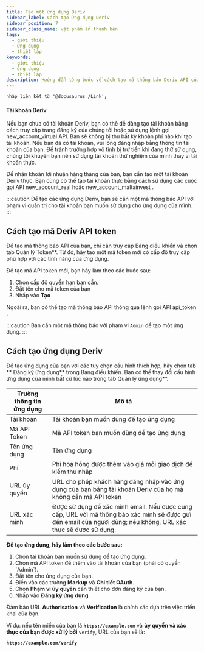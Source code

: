 ```yaml
---
title: Tạo một ứng dụng Deriv
sidebar_label: Cách tạo ứng dụng Deriv
sidebar_position: 7
sidebar_class_name: vật phẩm ẩn thanh bên
tags:
  - giới thiệu
  - ứng dụng
  - thiết lập
keywords:
  - giới thiệu
  - ứng dụng
  - thiết lập
description: Hướng dẫn từng bước về cách tạo mã thông báo Deriv API của bạn và xây dựng ứng dụng giao dịch của bạn với sự trợ giúp của API giao dịch của chúng tôi. Tìm hiểu thêm.
---
```


```mdx-code-block
nhập liên kết từ '@docusaurus /Link';
```

#### Tài khoản Deriv

Nếu bạn chưa có tài khoản Deriv, bạn có thể dễ dàng tạo tài khoản bằng cách truy cập trang đăng ký của chúng tôi hoặc sử dụng lệnh gọi <Link href="/api-explorer#new_account_virtual" target="_blank" rel="noopener noreferrer">new_account_virtual</Link> API. Bạn sẽ không bị thu bất kỳ khoản phí nào khi tạo tài khoản. Nếu bạn đã có tài khoản, vui lòng đăng nhập bằng thông tin tài khoản của bạn. Để tránh trường hợp vô tình bị trừ tiền khi đang thử sử dụng, chúng tôi khuyên bạn nên sử dụng tài khoản thử nghiệm của mình thay vì tài khoản thực.

Để nhận khoản lợi nhuận hàng tháng của bạn, bạn cần tạo một tài khoản Deriv thực. Bạn cũng có thể tạo tài khoản thực bằng cách sử dụng các cuộc gọi API <Link href="/api-explorer#new_account_real" target="_blank" rel="noopener noreferrer">new_account_real</Link> hoặc <Link href="/api-explorer#new_account_maltainvest" target="_blank" rel="noopener noreferrer">new_account_maltainvest</Link> .

:::caution
Để tạo các ứng dụng Deriv, bạn sẽ cần một mã thông báo API với phạm vi quản trị cho tài khoản bạn muốn sử dụng cho ứng dụng của mình.
:::

## Cách tạo mã Deriv API token

Để tạo mã thông báo API của bạn, chỉ cần truy cập Bảng điều khiển và chọn tab Quản lý Token\*\*. Từ đó, hãy tạo một mã token mới có cấp độ truy cập phù hợp với các tính năng của ứng dụng.

Để tạo mã API token mới, bạn hãy làm theo các bước sau:

1. Chọn cấp độ quyền hạn bạn cần.
2. Đặt tên cho mã token của bạn
3. Nhấp vào **Tạo**

Ngoài ra, bạn có thể tạo mã thông báo API thông qua lệnh gọi API <Link href="/api-explorer#api_token" target="_blank" rel="noopener noreferrer">api_token</Link> .

:::caution
Bạn cần một mã thông báo với phạm vi `Admin` để tạo một ứng dụng.
:::

## Cách tạo ứng dụng Deriv

Để tạo ứng dụng của bạn với các tùy chọn cấu hình thích hợp, hãy chọn tab \*\* Đăng ký ứng dụng\*\* trong Bảng điều khiển. Bạn có thể thay đổi cấu hình ứng dụng của mình bất cứ lúc nào trong tab Quản lý ứng dụng\*\*.

| Trường thông tin ứng dụng | Mô tả                                                                                                                                                                                           |
| ------------------------- | ----------------------------------------------------------------------------------------------------------------------------------------------------------------------------------------------- |
| Tài khoản                 | Tài khoản bạn muốn dùng để tạo ứng dụng                                                                                                                                                         |
| Mã API Token             | Mã API token bạn muốn dùng để tạo ứng dụng                                                                                                                                                      |
| Tên ứng dụng              | Tên ứng dụng                                                                                                                                                                                    |
| Phí                       | Phí hoa hồng được thêm vào giá mỗi giao dịch để kiếm thu nhập                                                                                                                                   |
| URL ủy quyền              | URL cho phép khách hàng đăng nhập vào ứng dụng của bạn bằng tài khoản Deriv của họ mà không cần mã API token                                                                                    |
| URL xác minh              | Được sử dụng để xác minh email. Nếu được cung cấp, URL với mã thông báo xác minh sẽ được gửi đến email của người dùng; nếu không, URL xác thực sẽ được sử dụng. |

**Để tạo ứng dụng, hãy làm theo các bước sau:**

1. Chọn tài khoản bạn muốn sử dụng để tạo ứng dụng.
2. Chọn mã API token để thêm vào tài khoản của bạn (phải có quyền \`Admin\`).
3. Đặt tên cho ứng dụng của bạn.
4. Điền vào các trường **Markup** và **Chi tiết OAuth**.
5. Chọn **Phạm vi ủy quyền** cần thiết cho đơn đăng ký của bạn.
6. Nhấp vào **Đăng ký ứng dụng**.

Đảm bảo URL **Authorisation** và **Verification** là chính xác dựa trên việc triển khai của bạn.

Ví dụ: nếu tên miền của bạn là **`https://example.com`** và **ủy quyền và xác thực của bạn được xử lý bởi** `verify`, URL của bạn sẽ là:

**`https://example.com/verify`**
